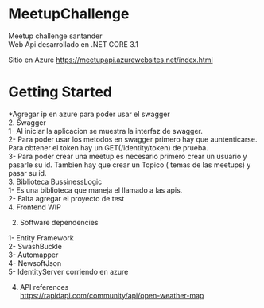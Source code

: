 # MeetupChallenge
Meetup challenge santander  
Web Api desarrollado en .NET CORE 3.1 

Sitio en Azure 
https://meetupapi.azurewebsites.net/index.html


# Getting Started
*Agregar ip en azure para poder usar el swagger  
2. Swagger  
  1- Al iniciar la aplicacion se muestra la interfaz de swagger.  
  2- Para poder usar los metodos en swagger primero hay que auntenticarse.  
  Para obtener el token hay un GET(/identity/token) de prueba.   
  3- Para poder crear una meetup es necesario primero crear un usuario y pasarle su id. Tambien hay que crear un Topico ( temas de las    meetups) y pasar su id.  
3. Biblioteca BussinessLogic  
   1- Es una biblioteca que maneja el llamado a las apis.   
   2- Falta agregar el proyecto de test  
4. Frontend WIP 
  
2.	Software dependencies

  1- Entity Framework  
  2- SwashBuckle  
  3- Automapper  
  4- NewsoftJson  
  5- IdentityServer corriendo en azure  

4.	API references    
  https://rapidapi.com/community/api/open-weather-map

